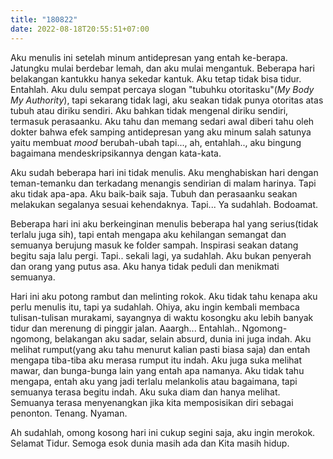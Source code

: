```yaml
---
title: "180822"
date: 2022-08-18T20:55:51+07:00
---
```


Aku menulis ini setelah minum antidepresan yang entah ke-berapa. Jatungku mulai berdebar lemah, dan aku mulai mengantuk. Beberapa hari belakangan kantukku hanya sekedar kantuk. Aku tetap tidak bisa tidur. Entahlah. Aku dulu sempat percaya slogan "tubuhku otoritasku"(_My Body My Authority_), tapi sekarang tidak lagi, aku seakan tidak punya otoritas atas tubuh atau diriku sendiri. Aku bahkan tidak mengenal diriku sendiri, termasuk perasaanku. Aku tahu dan memang sedari awal diberi tahu oleh dokter bahwa efek samping antidepresan yang aku minum salah satunya yaitu membuat _mood_ berubah-ubah tapi..., ah, entahlah.., aku bingung bagaimana mendeskripsikannya dengan kata-kata.  

Aku sudah beberapa hari ini tidak menulis. Aku menghabiskan hari dengan teman-temanku dan terkadang menangis sendirian di malam harinya. Tapi aku tidak apa-apa. Aku baik-baik saja. Tubuh dan perasaanku seakan melakukan segalanya sesuai kehendaknya. Tapi... Ya sudahlah. Bodoamat.  

Beberapa hari ini aku berkeinginan menulis beberapa hal yang serius(tidak terlalu juga sih), tapi entah mengapa aku kehilangan semangat dan semuanya berujung masuk ke folder sampah. Inspirasi seakan datang begitu saja lalu pergi. Tapi.. sekali lagi, ya sudahlah. Aku bukan penyerah dan orang yang putus asa. Aku hanya tidak peduli dan menikmati semuanya.  

Hari ini aku potong rambut dan melinting rokok. Aku tidak tahu kenapa aku perlu menulis itu, tapi ya sudahlah. Ohiya, aku ingin kembali membaca tulisan-tulisan murakami, sayangnya di waktu kosongku aku lebih banyak tidur dan merenung di pinggir jalan. Aaargh... Entahlah.. Ngomong-ngomong, belakangan aku sadar, selain absurd, dunia ini juga indah. Aku melihat rumput(yang  aku tahu menurut kalian pasti biasa saja) dan entah mengapa tiba-tiba aku merasa rumput itu indah. Aku juga suka melihat mawar, dan bunga-bunga lain yang entah apa namanya. Aku tidak tahu mengapa, entah aku yang jadi terlalu melankolis atau bagaimana, tapi semuanya terasa begitu indah. Aku suka diam dan hanya melihat. Semuanya terasa menyenangkan jika kita memposisikan diri sebagai penonton. Tenang. Nyaman.  

Ah sudahlah, omong kosong hari ini cukup segini saja, aku ingin merokok. Selamat Tidur. Semoga esok dunia masih ada dan Kita masih hidup.

